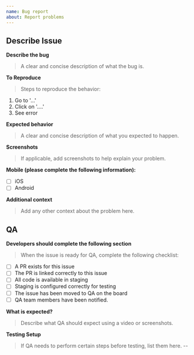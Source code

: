 ```yaml
---
name: Bug report
about: Report problems
---
```

## Describe Issue

**Describe the bug**
> A clear and concise description of what the bug is.

**To Reproduce**
> Steps to reproduce the behavior:

1.  Go to '...'
2.  Click on '....'
3.  See error

**Expected behavior**
> A clear and concise description of what you expected to happen.

**Screenshots**
> If applicable, add screenshots to help explain your problem.

**Mobile (please complete the following information):**

* [ ] iOS
* [ ] Android

**Additional context**
> Add any other context about the problem here.

## QA
**Developers should complete the following section**
> When the issue is ready for QA, complete the following checklist:

* [ ] A PR exists for this issue
* [ ] The PR is linked correctly to this issue
* [ ] All code is available in staging
* [ ] Staging is configured correctly for testing
* [ ] The issue has been moved to QA on the board
* [ ] QA team members have been notified.

**What is expected?**
> Describe what QA should expect using a video or screenshots.

**Testing Setup**
> If QA needs to perform certain steps before testing, list them here. --
